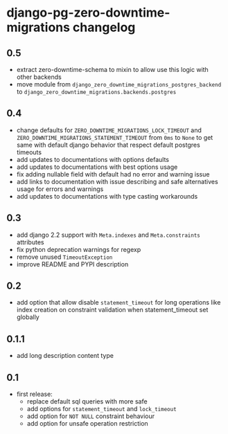 # django-pg-zero-downtime-migrations changelog

## 0.5
  - extract zero-downtime-schema to mixin to allow use this logic with other backends
  - move module from `django_zero_downtime_migrations_postgres_backend` to `django_zero_downtime_migrations.backends.postgres`

## 0.4
  - change defaults for `ZERO_DOWNTIME_MIGRATIONS_LOCK_TIMEOUT` and `ZERO_DOWNTIME_MIGRATIONS_STATEMENT_TIMEOUT` from `0ms` to `None` to get same with default django behavior that respect default postgres timeouts
  - add updates to documentations with options defaults
  - add updates to documentations with best options usage
  - fix adding nullable field with default had no error and warning issue
  - add links to documentation with issue describing and safe alternatives usage for errors and warnings
  - add updates to documentations with type casting workarounds
  
## 0.3
  - add django 2.2 support with `Meta.indexes` and `Meta.constraints` attributes
  - fix python deprecation warnings for regexp
  - remove unused `TimeoutException`
  - improve README and PYPI description

## 0.2
  - add option that allow disable `statement_timeout` for long operations like index creation on constraint validation when statement_timeout set globally

## 0.1.1
  - add long description content type

## 0.1
  - first release:
    - replace default sql queries with more safe
    - add options for `statement_timeout` and `lock_timeout`
    - add option for `NOT NULL` constraint behaviour
    - add option for unsafe operation restriction
